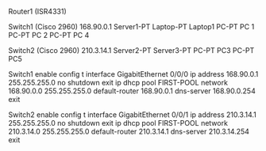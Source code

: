Router1 (ISR4331)


Switch1 (Cisco 2960) 168.90.0.1
Server1-PT
Laptop-PT Laptop1
PC-PT PC 1
PC-PT PC 2
PC-PT PC 4

Switch2 (Cisco 2960) 210.3.14.1
Server2-PT
Server3-PT
PC-PT PC3
PC-PT PC5

Switch1
enable config t interface GigabitEthernet 0/0/0 ip address 168.90.0.1 255.255.255.0 no shutdown exit ip dhcp pool FIRST-POOL network 168.90.0.0 255.255.255.0 default-router 168.90.0.1 dns-server 168.90.0.254 exit

Switch2
enable config t interface GigabitEthernet 0/0/1 ip address 210.3.14.1 255.255.255.0 no shutdown exit ip dhcp pool FIRST-POOL network 210.3.14.0 255.255.255.0 default-router 210.3.14.1 dns-server 210.3.14.254 exit
